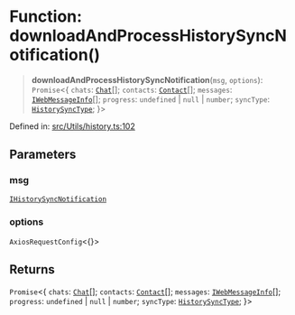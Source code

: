# Function: downloadAndProcessHistorySyncNotification()

> **downloadAndProcessHistorySyncNotification**(`msg`, `options`): `Promise`\<\{ `chats`: [`Chat`](../type-aliases/Chat.md)[]; `contacts`: [`Contact`](../interfaces/Contact.md)[]; `messages`: [`IWebMessageInfo`](../namespaces/proto/interfaces/IWebMessageInfo.md)[]; `progress`: `undefined` \| `null` \| `number`; `syncType`: [`HistorySyncType`](../namespaces/proto/namespaces/HistorySync/enumerations/HistorySyncType.md); \}\>

Defined in: [src/Utils/history.ts:102](https://github.com/Fokusdotid/Baileys/blob/039f28db78950e3bac7c407f144ea390dcdf207d/src/Utils/history.ts#L102)

## Parameters

### msg

[`IHistorySyncNotification`](../namespaces/proto/namespaces/Message/interfaces/IHistorySyncNotification.md)

### options

`AxiosRequestConfig`\<\{\}\>

## Returns

`Promise`\<\{ `chats`: [`Chat`](../type-aliases/Chat.md)[]; `contacts`: [`Contact`](../interfaces/Contact.md)[]; `messages`: [`IWebMessageInfo`](../namespaces/proto/interfaces/IWebMessageInfo.md)[]; `progress`: `undefined` \| `null` \| `number`; `syncType`: [`HistorySyncType`](../namespaces/proto/namespaces/HistorySync/enumerations/HistorySyncType.md); \}\>
